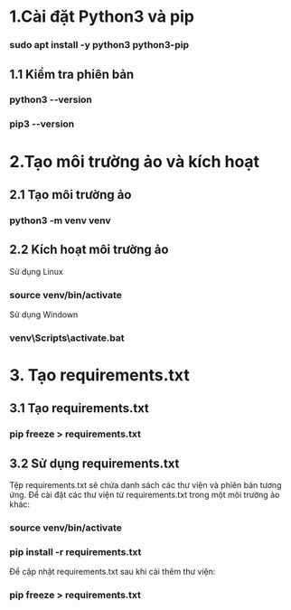 # 1.Cài đặt Python3 và pip
### sudo apt install -y python3 python3-pip
## 1.1 Kiểm tra phiên bản
### python3 --version
### pip3 --version
# 2.Tạo môi trường ảo và kích hoạt
## 2.1 Tạo môi trường ảo
### python3 -m venv venv
## 2.2 Kích hoạt môi trường ảo
Sử dụng Linux
### source venv/bin/activate
Sử dụng Windown
### venv\Scripts\activate.bat
# 3. Tạo requirements.txt
## 3.1 Tạo requirements.txt
### pip freeze > requirements.txt
## 3.2 Sử dụng requirements.txt
Tệp requirements.txt sẽ chứa danh sách các thư viện và phiên bản tương ứng.
Để cài đặt các thư viện từ requirements.txt trong một môi trường ảo khác:
### source venv/bin/activate
### pip install -r requirements.txt
Để cập nhật requirements.txt sau khi cài thêm thư viện:
### pip freeze > requirements.txt




